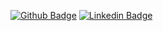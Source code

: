
[![Github Badge](https://img.shields.io/badge/-Github-000?style=flat-square&logo=Github&logoColor=white&link=http://github.com/eliezereoc)](http://github.com/eliezereoc)
[![Linkedin Badge](https://img.shields.io/badge/-LinkedIn-blue?style=flat-square&logo=Linkedin&logoColor=white&link=https://linkedin.com/in/eliezer-oliveira-cardoso-260354165)](https://linkedin.com/in/eliezer-oliveira-cardoso-260354165)


<!--
**eliezereoc/eliezereoc** is a ✨ _special_ ✨ repository because its `README.md` (this file) appears on your GitHub profile.

Here are some ideas to get you started:

- 🔭 I’m currently working on ...
- 🌱 I’m currently learning ...
- 👯 I’m looking to collaborate on ...
- 🤔 I’m looking for help with ...
- 💬 Ask me about ...
- 📫 How to reach me: ...
- 😄 Pronouns: ...
- ⚡ Fun fact: ...
-->
